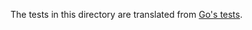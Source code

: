 The tests in this directory are translated from [Go's tests](https://github.com/golang/go/tree/bad5abf64d76f9c302c084c5f62e6f70920d3c81/test/chan).

